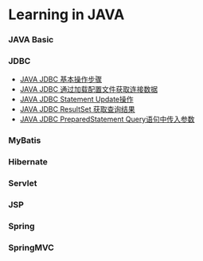 # Learning in JAVA

### JAVA Basic

### JDBC

   * [JAVA JDBC 基本操作步骤](./jdbc/src/main/java/com/zhonghuasheng/jdbc/learn01/BasicSteps.java)
   * [JAVA JDBC 通过加载配置文件获取连接数据](./jdbc/src/main/java/com/zhonghuasheng/jdbc/learn03/GetProperties.java)
   * [JAVA JDBC Statement Update操作](./jdbc/src/main/java/com/zhonghuasheng/jdbc/learn02/StatementsDemo.java)
   * [JAVA JDBC ResultSet 获取查询结果]()
   * [JAVA JDBC PreparedStatement Query语句中传入参数](./jdbc/src/main/java/com/zhonghuasheng/jdbc/learn02/StatementsDemo.java)

### MyBatis

### Hibernate

### Servlet

### JSP

### Spring

### SpringMVC
